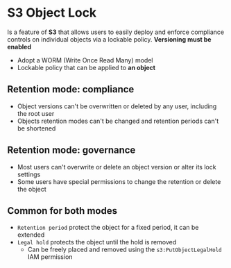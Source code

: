 # S3 Object Lock

Is a feature of **S3** that allows users to easily deploy and enforce compliance controls on individual objects via a lockable policy. **Versioning must be enabled**

- Adopt a WORM (Write Once Read Many) model
- Lockable policy that can be applied to **an object**

## Retention mode: compliance

- Object versions can't be overwritten or deleted by any user, including the root user
- Objects retention modes can't be changed and retention periods can't be shortened

## Retention mode: governance

- Most users can't overwrite or delete an object version or alter its lock settings
- Some users have special permissions to change the retention or delete the object

## Common for both modes

- `Retention period` protect the object for a fixed period, it can be extended
- `Legal hold` protects the object until the hold is removed
  - Can be freely placed and removed using the `s3:PutObjectLegalHold` IAM permission
